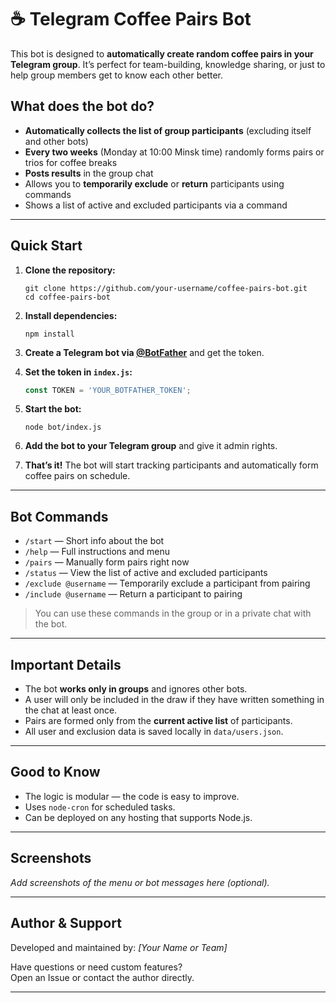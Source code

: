 # ☕️ Telegram Coffee Pairs Bot

This bot is designed to **automatically create random coffee pairs in your Telegram group**. It’s perfect for team-building, knowledge sharing, or just to help group members get to know each other better.

## What does the bot do?

- **Automatically collects the list of group participants** (excluding itself and other bots)
- **Every two weeks** (Monday at 10:00 Minsk time) randomly forms pairs or trios for coffee breaks
- **Posts results** in the group chat
- Allows you to **temporarily exclude** or **return** participants using commands
- Shows a list of active and excluded participants via a command

---

## Quick Start

1. **Clone the repository:**
    ```
    git clone https://github.com/your-username/coffee-pairs-bot.git
    cd coffee-pairs-bot
    ```

2. **Install dependencies:**
    ```
    npm install
    ```

3. **Create a Telegram bot via [@BotFather](https://t.me/BotFather)** and get the token.

4. **Set the token in `index.js`:**
    ```js
    const TOKEN = 'YOUR_BOTFATHER_TOKEN';
    ```

5. **Start the bot:**
    ```
    node bot/index.js
    ```

6. **Add the bot to your Telegram group** and give it admin rights.

7. **That’s it!** The bot will start tracking participants and automatically form coffee pairs on schedule.

---

## Bot Commands

- `/start` — Short info about the bot
- `/help` — Full instructions and menu
- `/pairs` — Manually form pairs right now
- `/status` — View the list of active and excluded participants
- `/exclude @username` — Temporarily exclude a participant from pairing
- `/include @username` — Return a participant to pairing

> You can use these commands in the group or in a private chat with the bot.

---

## Important Details

- The bot **works only in groups** and ignores other bots.
- A user will only be included in the draw if they have written something in the chat at least once.
- Pairs are formed only from the **current active list** of participants.
- All user and exclusion data is saved locally in `data/users.json`.

---

## Good to Know

- The logic is modular — the code is easy to improve.
- Uses `node-cron` for scheduled tasks.
- Can be deployed on any hosting that supports Node.js.

---

## Screenshots

_Add screenshots of the menu or bot messages here (optional)._

---

## Author & Support

Developed and maintained by: _[Your Name or Team]_

Have questions or need custom features?  
Open an Issue or contact the author directly.

---

